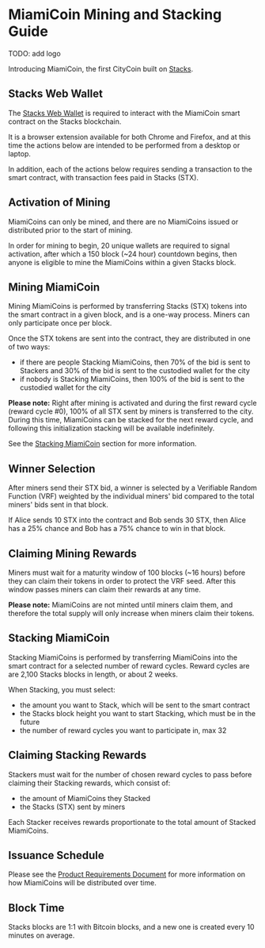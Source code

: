 # MiamiCoin Mining and Stacking Guide

TODO: add logo

Introducing MiamiCoin, the first CityCoin built on [Stacks](https://stacks.co).

## Stacks Web Wallet

The [Stacks Web Wallet](https://hiro.so/wallet/install-web) is required to interact with the MiamiCoin smart contract on the Stacks blockchain.

It is a browser extension available for both Chrome and Firefox, and at this time the actions below are intended to be performed from a desktop or laptop.

In addition, each of the actions below requires sending a transaction to the smart contract, with transaction fees paid in Stacks (STX).

## Activation of Mining

MiamiCoins can only be mined, and there are no MiamiCoins issued or distributed prior to the start of mining.

In order for mining to begin, 20 unique wallets are required to signal activation, after which a 150 block (~24 hour) countdown begins, then anyone is eligible to mine the MiamiCoins within a given Stacks block.

## Mining MiamiCoin

Mining MiamiCoins is performed by transferring Stacks (STX) tokens into the smart contract in a given block, and is a one-way process. Miners can only participate once per block.

Once the STX tokens are sent into the contract, they are distributed in one of two ways:

- if there are people Stacking MiamiCoins, then 70% of the bid is sent to Stackers and 30% of the bid is sent to the custodied wallet for the city
- if nobody is Stacking MiamiCoins, then 100% of the bid is sent to the custodied wallet for the city

**Please note:** Right after mining is activated and during the first reward cycle (reward cycle #0), 100% of all STX sent by miners is transferred to the city. During this time, MiamiCoins can be stacked for the next reward cycle, and following this initialization stacking will be available indefinitely.

See the [Stacking MiamiCoin](#stacking-miamicoin) section for more information.

## Winner Selection

After miners send their STX bid, a winner is selected by a Verifiable Random Function (VRF) weighted by the individual miners' bid compared to the total miners' bids sent in that block.

If Alice sends 10 STX into the contract and Bob sends 30 STX, then Alice has a 25% chance and Bob has a 75% chance to win in that block.

## Claiming Mining Rewards

Miners must wait for a maturity window of 100 blocks (~16 hours) before they can claim their tokens in order to protect the VRF seed. After this window passes miners can claim their rewards at any time.

**Please note:** MiamiCoins are not minted until miners claim them, and therefore the total supply will only increase when miners claim their tokens.

## Stacking MiamiCoin 

Stacking MiamiCoins is performed by transferring MiamiCoins into the smart contract for a selected number of reward cycles. Reward cycles are are 2,100 Stacks blocks in length, or about 2 weeks.

When Stacking, you must select:

- the amount you want to Stack, which will be sent to the smart contract
- the Stacks block height you want to start Stacking, which must be in the future
- the number of reward cycles you want to participate in, max 32

## Claiming Stacking Rewards

Stackers must wait for the number of chosen reward cycles to pass before claiming their Stacking rewards, which consist of:

- the amount of MiamiCoins they Stacked
- the Stacks (STX) sent by miners

Each Stacker receives rewards proportionate to the total amount of Stacked MiamiCoins.

## Issuance Schedule

Please see the [Product Requirements Document](../citycoin-prd.md#issuance-schedule) for more information on how MiamiCoins will be distributed over time.

## Block Time

Stacks blocks are 1:1 with Bitcoin blocks, and a new one is created every 10 minutes on average.
